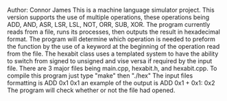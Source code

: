Author: Connor James
This is a machine language simulator project. This version supports the use of multiple operations, these operations being ADD, AND, ASR, LSR, LSL, NOT, ORR, SUB, XOR. The program currently reads from a file, runs its processes, then outputs the result in hexadecimal format. The program will determine which operation is needed to preform the function by the use of a keyword at the beginning of the operation read from the file. 
The hexabit class uses a templated system to have the ability to switch from signed to unsigned and vise versa if required by the input file.
There are 3 major files being main.cpp, hexabit.h, and hexabit.cpp.
To compile this program just type "make" then "./hex" 
The input files formatting is ADD 0x1 0x1 
an example of the output is ADD        0x1 + 0x1: 0x2 
The program will check whether or not the file had opened.

